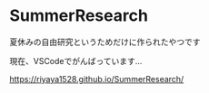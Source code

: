 # SummerResearch
夏休みの自由研究というためだけに作られたやつです

現在、VSCodeでがんばっています...

https://riyaya1528.github.io/SummerResearch/
